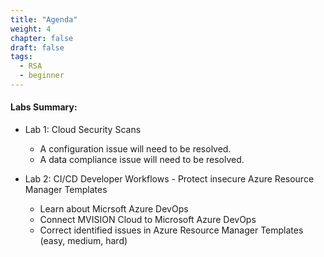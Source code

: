 ```yaml
---
title: "Agenda"
weight: 4
chapter: false
draft: false
tags:
  - RSA
  - beginner
---
```


#### Labs Summary: 
+ Lab 1: Cloud Security Scans
     - A configuration issue will need to be resolved. 
     - A data compliance issue will need to be resolved. 
     
+ Lab 2:  CI/CD Developer Workflows - Protect insecure Azure Resource Manager Templates
     - Learn about Micrsoft Azure DevOps
     - Connect MVISION Cloud to Microsoft Azure DevOps
     - Correct identified issues in Azure Resource Manager Templates (easy, medium, hard) 

